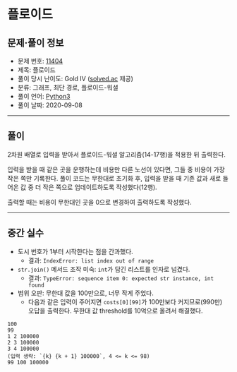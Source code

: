 # 플로이드

## 문제·풀이 정보

- 문제 번호: [11404](https://www.acmicpc.net/problem/11404)
- 제목: 플로이드
- 풀이 당시 난이도: Gold IV ([solved.ac](https://solved.ac/) 제공)
- 분류: 그래프, 최단 경로, 플로이드-워셜
- 풀이 언어: [Python3](https://github.com/leeye51456/online-judge-solutions/blob/master/boj-11404.py)
- 풀이 날짜: 2020-09-08

-----

## 풀이

2차원 배열로 입력을 받아서 플로이드-워셜 알고리즘(14-17행)을 적용한 뒤 출력한다.

입력을 받을 때 같은 곳을 운행하는데 비용만 다른 노선이 있다면, 그들 중 비용이 가장 작은 쪽만 기록한다. 풀이 코드는 무한대로 초기화 후, 입력을 받을 때 기존 값과 새로 들어온 값 중 더 작은 쪽으로 업데이트하도록 작성했다(12행).

출력할 때는 비용이 무한대인 곳을 0으로 변경하여 출력하도록 작성했다.

-----

## 중간 실수

- 도시 번호가 1부터 시작한다는 점을 간과했다.
  - 결과: `IndexError: list index out of range`
- `str.join()` 메서드 조작 미숙: `int`가 담긴 리스트를 인자로 넘겼다.
  - 결과: `TypeError: sequence item 0: expected str instance, int found`
- 범위 오판: 무한대 값을 100만으로, 너무 작게 주었다.
  - 다음과 같은 입력이 주어지면 `costs[0][99]`가 100만보다 커지므로(990만) 오답을 출력한다. 무한대 값 threshold를 10억으로 올려서 해결했다.

```plaintext
100
99
1 2 100000
2 3 100000
3 4 100000
(입력 생략: `{k} {k + 1} 100000`, 4 <= k <= 98)
99 100 100000
```
